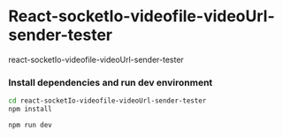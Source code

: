 # React-socketIo-videofile-videoUrl-sender-tester

react-socketIo-videofile-videoUrl-sender-tester

### Install dependencies and run dev environment

```bash
cd react-socketIo-videofile-videoUrl-sender-tester
npm install

npm run dev



```
